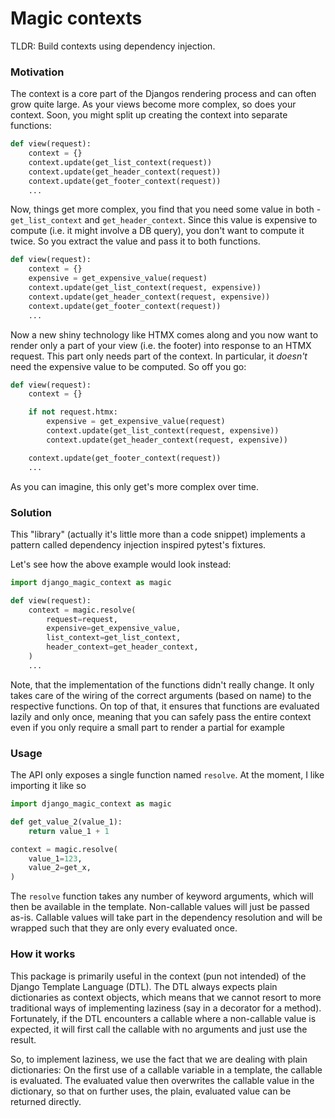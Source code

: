 # Magic contexts

TLDR: Build contexts using dependency injection.

### Motivation

The context is a core part of the Djangos rendering process and can often grow quite large.
As your views become more complex, so does your context.
Soon, you might split up creating the context into separate functions:

```python
def view(request):
    context = {}
    context.update(get_list_context(request))
    context.update(get_header_context(request))
    context.update(get_footer_context(request))
    ...
```

Now, things get more complex, you find that you need some value in both - `get_list_context` and `get_header_context`.
Since this value is expensive to compute (i.e. it might involve a DB query), you don't want to compute it twice.
So you extract the value and pass it to both functions.

```python
def view(request):
    context = {}
    expensive = get_expensive_value(request)
    context.update(get_list_context(request, expensive))
    context.update(get_header_context(request, expensive))
    context.update(get_footer_context(request))
    ...
```

Now a new shiny technology like HTMX comes along and you now want to render only a part of your view (i.e. the footer) into response to an HTMX request.
This part only needs part of the context.
In particular, it *doesn't* need the expensive value to be computed.
So off you go:


```python
def view(request):
    context = {}

    if not request.htmx:
        expensive = get_expensive_value(request)
        context.update(get_list_context(request, expensive))
        context.update(get_header_context(request, expensive))

    context.update(get_footer_context(request))
    ...
```

As you can imagine, this only get's more complex over time.

### Solution

This "library" (actually it's little more than a code snippet) implements a pattern called dependency injection inspired pytest's fixtures.

Let's see how the above example would look instead:


```python
import django_magic_context as magic

def view(request):
    context = magic.resolve(
        request=request,
        expensive=get_expensive_value,
        list_context=get_list_context,
        header_context=get_header_context,
    )
    ...
```

Note, that the implementation of the functions didn't really change. 
It only takes care of the wiring of the correct arguments (based on name) to the respective functions.
On top of that, it ensures that functions are evaluated lazily and only once, meaning that you can safely pass the entire context even if you only require a small part to render a partial for example


### Usage

The API only exposes a single function named `resolve`.
At the moment, I like importing it like so
```python
import django_magic_context as magic

def get_value_2(value_1):
    return value_1 + 1

context = magic.resolve(
    value_1=123,
    value_2=get_x,
)
```

The `resolve` function takes any number of keyword arguments, which will then be available in the template.
Non-callable values will just be passed as-is.
Callable values will take part in the dependency resolution and will be wrapped such that they are only every evaluated once.



### How it works

This package is primarily useful in the context (pun not intended) of the Django Template Language (DTL).
The DTL always expects plain dictionaries as context objects, which means that we cannot resort to more traditional ways of implementing laziness (say in a decorator for a method).
Fortunately, if the DTL encounters a callable where a non-callable value is expected, it will first call
the callable with no arguments and just use the result.

So, to implement laziness, we use the fact that we are dealing with plain dictionaries:
On the first use of a callable variable in a template, the callable is evaluated.
The evaluated value then overwrites the callable value in the dictionary, so that on further uses, the 
plain, evaluated value can be returned directly.
